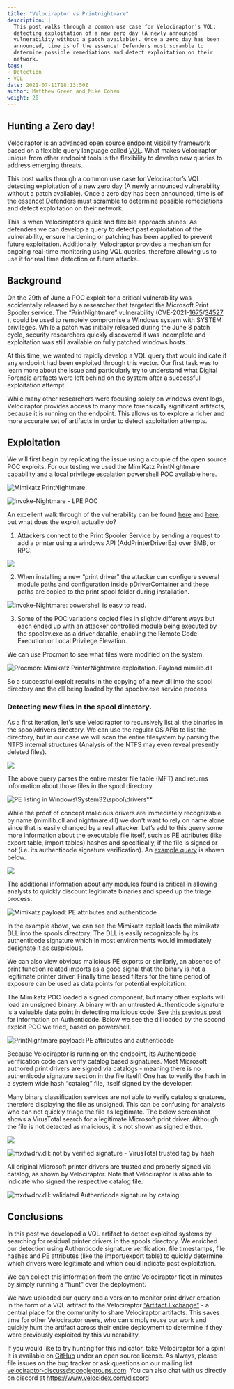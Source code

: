 ```yaml
---
title: "Velociraptor vs Printnightmare"
description: |
  This post walks through a common use case for Velociraptor’s VQL:
  detecting exploitation of a new zero day (A newly announced
  vulnerability without a patch available). Once a zero day has been
  announced, time is of the essence! Defenders must scramble to
  determine possible remediations and detect exploitation on their
  network.
tags:
- Detection
- VQL
date: 2021-07-11T18:13:50Z
author: Matthew Green and Mike Cohen
weight: 20
---
```


## Hunting a Zero day!

Velociraptor is an advanced open source endpoint visibility framework
based on a flexible query language called
[VQL](https://docs.velociraptor.app/docs/vql/). What makes
Velociraptor unique from other endpoint tools is the flexibility to
develop new queries to address emerging threats.

This post walks through a common use case for Velociraptor’s VQL:
detecting exploitation of a new zero day (A newly announced
vulnerability without a patch available). Once a zero day has been
announced, time is of the essence! Defenders must scramble to
determine possible remediations and detect exploitation on their
network.

This is when Velociraptor’s quick and flexible approach shines: As
defenders we can develop a query to detect past exploitation of the
vulnerability, ensure hardening or patching has been applied to
prevent future exploitation. Additionally, Velociraptor provides a
mechanism for ongoing real-time monitoring using VQL queries,
therefore allowing us to use it for real time detection or future
attacks.

## Background

On the 29th of June a POC exploit for a critical vulnerability was
accidentally released by a researcher that targeted the Microsoft
Print Spooler service. The “PrintNightmare” vulnerability
(CVE-2021-[1675](https://msrc.microsoft.com/update-guide/vulnerability/CVE-2021-1675)/[34527](https://msrc.microsoft.com/update-guide/vulnerability/CVE-2021-34527) ), could be used to remotely compromise a Windows
system with SYSTEM privileges. While a patch was initially released
during the June 8 patch cycle, security researchers quickly discovered
it was incomplete and exploitation was still available on fully
patched windows hosts.

At this time, we wanted to rapidly develop a VQL query that would
indicate if any endpoint had been exploited through this vector. Our
first task was to learn more about the issue and particularly try to
understand what Digital Forensic artifacts were left behind on the
system after a successful exploitation attempt.

While many other researchers were focusing solely on windows event
logs, Velociraptor provides access to many more forensically
significant artifacts, because it is running on the endpoint. This
allows us to explore a richer and more accurate set of artifacts in
order to detect exploitation attempts.



## Exploitation

We will first begin by replicating the issue using a couple of the
open source POC exploits. For our testing we used the MimiKatz
PrintNightmare capability and a local privilege escalation powershell
POC available here.


![Mimikatz PrintNightmare](image9.png)



![Invoke-Nightmare - LPE POC](image2.png)

An excellent walk through of the vulnerability can be found [here](https://www.kb.cert.org/vuls/id/383432) and
[here](https://www.rapid7.com/blog/post/2021/06/30/cve-2021-1675-printnightmare-patch-does-not-remediate-vulnerability/), but what does the exploit actually do?

1. Attackers connect to the Print Spooler Service by sending a request to add a printer using a windows API (AddPrinterDriverEx) over SMB, or RPC.

![](image7.png)

2. When installing a new “print driver” the attacker can configure several module paths and configuration inside pDriverContainer and these paths are copied to the print spool folder during installation.

![Invoke-Nightmare: powershell is easy to read.](image1.png)

3. Some of the POC variations copied files in slightly different ways but each ended up with an attacker controlled module being executed by the spoolsv.exe as a driver datafile, enabling the Remote Code Execution or Local Privilege Elevation.

We can use Procmon to see what files were modified on the system.


![Procmon: Mimikatz PrinterNightmare exploitation. Payload mimilib.dll](image3.png)

So a successful exploit results in the copying of a new dll into the
spool directory and the dll being loaded by the spoolsv.exe service
process.

### Detecting new files in the spool directory.

As a first iteration, let's use Velociraptor to recursively list all
the binaries in the spool/drivers directory. We can use the regular OS
APIs to list the directory, but in our case we will scan the entire
filesystem by parsing the NTFS internal structures (Analysis of the
NTFS may even reveal presently deleted files).

![](image4.png)

The above query parses the entire master file table (MFT) and returns
information about those files in the spool directory.


![PE listing in Windows\System32\spool\drivers**](image6.png)

While the proof of concept malicious drivers are immediately
recognizable by name (mimilib.dll and nightmare.dll) we don't want to
rely on name alone since that is easily changed by a real
attacker. Let’s add to this query some more information about the
executable file itself, such as PE attributes (like export table,
import tables) hashes and specifically, if the file is signed or not
(i.e. its authenticode signature verification). An [example query](https://gist.github.com/scudette/e24c32528b4aee679209b688afa40839) is shown below.

![](image12.png)

The additional information about any modules found is critical in
allowing analysts to quickly discount legitimate binaries and speed up
the triage process.


![Mimikatz payload: PE attributes and authenticode](image10.png)

In the example above, we can see the Mimikatz exploit loads the
mimikatz DLL into the spools directory. The DLL is easily recognizable
by its authenticode signature which in most environments would
immediately designate it as suspicious.

We can also view obvious malicious PE exports or similarly, an absence
of print function related imports as a good signal that the binary is
not a legitimate printer driver. Finally time based filters for the
time period of exposure can be used as data points for potential
exploitation.

The Mimikatz POC loaded a signed component, but many other exploits
will load an unsigned binary. A binary with an untrusted Authenticode
signature is a valuable data point in detecting malicious code. See
[this previous post](https://docs.velociraptor.app/blog/2021/2021-06-09-verifying-executables-on-windows-1b3518122d3c/) for information on Authenticode. Below we see the
dll loaded by the second exploit POC we tried, based on powershell.


![PrintNightmare payload: PE attributes and authenticode](image13.png)

Because Velociraptor is running on the endpoint, its Authenticode
verification code can verify catalog based signatures. Most Microsoft
authored print drivers are signed via catalogs - meaning there is no
authenticode signature section in the file itself! One has to verify
the hash in a system wide hash “catalog” file, itself signed by the
developer.

Many binary classification services are not able to verify catalog
signatures, therefore displaying the file as unsigned. This can be
confusing for analysts who can not quickly triage the file as
legitimate. The below screenshot shows a VirusTotal search for a
legitimate Microsoft print driver. Although the file is not detected
as malicious, it is not shown as signed either.

![](image5.png)

![mxdwdrv.dll: not by verified signature - VirusTotal trusted tag by hash](image8.png)

All original Microsoft printer drivers are trusted and properly signed
via catalog, as shown by Velociraptor. Note that Velociraptor is also
able to indicate who signed the respective catalog file.


![mxdwdrv.dll: validated Authenticode signature by catalog](image11.png)


## Conclusions

In this post we developed a VQL artifact to detect exploited systems
by searching for residual printer drivers in the spools directory. We
enriched our detection using Authenticode signature verification, file
timestamps, file hashes and PE attributes (like the import/export
table) to quickly determine which drivers were legitimate and which
could indicate past exploitation.

We can collect this information from the entire Velociraptor fleet in
minutes by simply running a “hunt” over the deployment.

We have uploaded our query and a version to monitor print driver creation in the form of a VQL artifact to the
Velociraptor [“Artifact Exchange”](https://docs.velociraptor.app/exchange/) - a central place for the community
to share Velociraptor artifacts. This saves time for other
Velociraptor users, who can simply reuse our work and quickly hunt the
artifact across their entire deployment to determine if they were
previously exploited by this vulnerability.

If you would like to try hunting for this indicator, take Velociraptor
for a spin! It is available on [GitHub](https://github.com/Velocidex/velociraptor) under an open source license. As
always, please file issues on the bug tracker or ask questions on our
mailing list velociraptor-discuss@googlegroups.com. You can also chat
with us directly on discord at https://www.velocidex.com/discord
